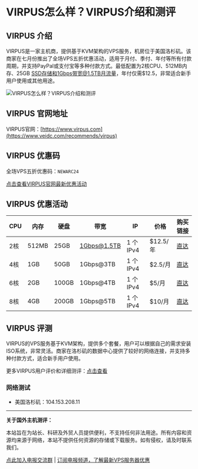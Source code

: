 # VIRPUS怎么样？VIRPUS介绍和测评

## VIRPUS 介绍

VIRPUS是一家主机商，提供基于KVM架构的VPS服务，机房位于美国洛杉矶。该商家在七月份推出了全场VPS五折优惠活动，适用于月付、季付、年付等所有付款周期，并支持PayPal或支付宝等多种付款方式。最低配置为2核CPU、512MB内存、25GB SSD存储和1Gbps带宽@1.5TB月流量，年付仅需$12.5，非常适合新手用户使用或其他用途。

![VIRPUS怎么样？VIRPUS介绍和测评](https://github.com/user-attachments/assets/36fa872c-b726-44cf-b8eb-48c143c9e73f)

## VIRPUS 官网地址

VIRPUS官网：[https://www.virpus.com](https://www.veidc.com/recommends/virpus)

## VIRPUS 优惠码

全场VPS五折优惠码：`NEWARC24`

[点击查看VIRPUS官网最新优惠活动](https://www.veidc.com/recommends/virpus)

## VIRPUS 优惠活动

| CPU  | 内存   | 硬盘    | 带宽            | IP          | 价格       | 购买链接                                                                                   |
|------|--------|---------|-----------------|-------------|------------|--------------------------------------------------------------------------------------------|
| 2核   | 512MB  | 25GB    | 1Gbps@1.5TB     | 1 个 IPv4   | $12.5/年   | [直达](https://my.virpus.com/aff.php?aff=2351&pid=199)                                      |
| 4核   | 1GB    | 50GB    | 1Gbps@3TB       | 1 个 IPv4   | $2.5/月    | [直达](https://my.virpus.com/aff.php?aff=2351&pid=200)                                      |
| 6核   | 2GB    | 100GB   | 1Gbps@4TB       | 1 个 IPv4   | $5/月      | [直达](https://my.virpus.com/aff.php?aff=2351&pid=201)                                      |
| 8核   | 4GB    | 200GB   | 1Gbps@5TB       | 1 个 IPv4   | $10/月     | [直达](https://my.virpus.com/aff.php?aff=2351&pid=202)                                      |

## VIRPUS 评测

VIRPUS的VPS服务基于KVM架构，提供多个套餐，用户可以根据自己的需求安装ISO系统，非常灵活。商家在洛杉矶的数据中心提供了较好的网络连接，并支持多种付款方式，适合新手用户使用。

更多VIRPUS用户评价和详细测评：[点击查看](https://www.veidc.com/recommends/virpus)

### 网络测试

- 美国洛杉矶：104.153.208.11

---
**关于国外主机测评：**

本站旨在为站长、科研及外贸人员提供便利，不支持任何非法用途。所有内容和资源均来源于网络，本站不提供任何资源的存储或下载服务。如有侵权，请及时联系我们。

[点此加入电报交流群](https://t.me/veidc) | [订阅电报频道，了解最新VPS服务器优惠](https://t.me/veidc_com)
